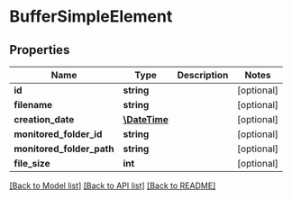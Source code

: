 # BufferSimpleElement

## Properties
Name | Type | Description | Notes
------------ | ------------- | ------------- | -------------
**id** | **string** |  | [optional] 
**filename** | **string** |  | [optional] 
**creation_date** | [**\DateTime**](\DateTime.md) |  | [optional] 
**monitored_folder_id** | **string** |  | [optional] 
**monitored_folder_path** | **string** |  | [optional] 
**file_size** | **int** |  | [optional] 

[[Back to Model list]](../README.md#documentation-for-models) [[Back to API list]](../README.md#documentation-for-api-endpoints) [[Back to README]](../README.md)



